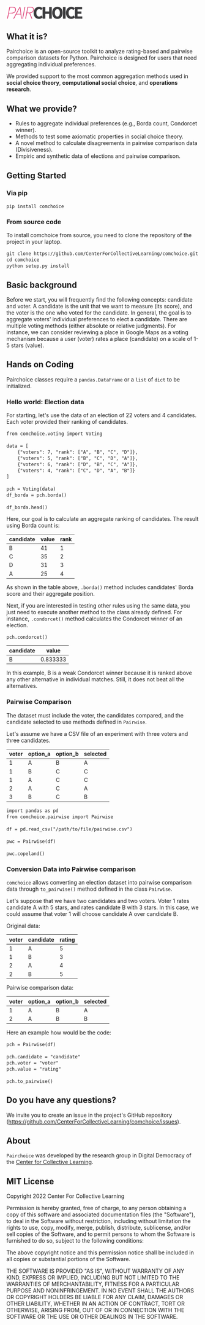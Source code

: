 <img src="https://github.com/CenterForCollectiveLearning/comchoice/raw/master/logo.png" alt="" width="200"/>

## What it is?

Pairchoice is an open-source toolkit to analyze rating-based and pairwise comparison datasets for Python. Pairchoice is designed for users that need aggregating individual preferences.

We provided support to the most common aggregation methods used in **social choice theory**, **computational social choice**, and **operations research**.

## What we provide?

- Rules to aggregate individual preferences (e.g., Borda count, Condorcet winner).
- Methods to test some axiomatic properties in social choice theory.
- A novel method to calculate disagreements in pairwise comparison data (Divisiveness).
- Empiric and synthetic data of elections and pairwise comparison.

## Getting Started

### Via pip

```
pip install comchoice
```

### From source code

To install comchoice from source, you need to clone the repository of the project in your laptop.

```
git clone https://github.com/CenterForCollectiveLearning/comchoice.git
cd comchoice
python setup.py install

```

## Basic background

Before we start, you will frequently find the following concepts: candidate and voter. A candidate is the unit that we want to measure (its score), and the voter is the one who voted for the candidate. In general, the goal is to aggregate voters' individual preferences to elect a candidate. There are multiple voting methods (either absolute or relative judgments). For instance, we can consider reviewing a place in Google Maps as a voting mechanism because a user (voter) rates a place (candidate) on a scale of 1-5 stars (value).

## Hands on Coding

Pairchoice classes require a `pandas.DataFrame` or a `list` of `dict` to be initialized.

### Hello world: Election data

For starting, let's use the data of an election of 22 voters and 4 candidates. Each voter provided their ranking of candidates.

```
from comchoice.voting import Voting

data = [
    {"voters": 7, "rank": ["A", "B", "C", "D"]},
    {"voters": 5, "rank": ["B", "C", "D", "A"]},
    {"voters": 6, "rank": ["D", "B", "C", "A"]},
    {"voters": 4, "rank": ["C", "D", "A", "B"]}
]

pch = Voting(data)
df_borda = pch.borda()

df_borda.head()
```

Here, our goal is to calculate an aggregate ranking of candidates. The result using Borda count is:

| candidate | value | rank |
| --------- | ----- | ---- |
| B         | 41    | 1    |
| C         | 35    | 2    |
| D         | 31    | 3    |
| A         | 25    | 4    |

As shown in the table above, `.borda()` method includes candidates' Borda score and their aggregate position.

Next, if you are interested in testing other rules using the same data, you just need to execute another method to the class already defined. For instance, `.condorcet()` method calculates the Condorcet winner of an election.

```
pch.condorcet()
```

| candidate | value    |
| --------- | -------- |
| B         | 0.833333 |

In this example, B is a weak Condorcet winner because it is ranked above any other alternative in individual matches. Still, it does not beat all the alternatives.

### Pairwise Comparison

The dataset must include the voter, the candidates compared, and the candidate selected to use methods defined in `Pairwise`.

Let's assume we have a CSV file of an experiment with three voters and three candidates.

| voter | option_a | option_b | selected |
| ----- | -------- | -------- | -------- |
| 1     | A        | B        | A        |
| 1     | B        | C        | C        |
| 1     | A        | C        | C        |
| 2     | A        | C        | A        |
| 3     | B        | C        | B        |

```
import pandas as pd
from comchoice.pairwise import Pairwise

df = pd.read_csv("/path/to/file/pairwise.csv")

pwc = Pairwise(df)

pwc.copeland()
```

### Conversion Data into Pairwise comparison

`comchoice` allows converting an election dataset into pairwise comparison data through `to_pairwise()` method defined in the class `Pairwise`.

Let's suppose that we have two candidates and two voters. Voter 1 rates candidate A with 5 stars, and rates candidate B with 3 stars. In this case, we could assume that voter 1 will choose candidate A over candidate B.

Original data:

| voter | candidate | rating |
| ----- | --------- | ------ |
| 1     | A         | 5      |
| 1     | B         | 3      |
| 2     | A         | 4      |
| 2     | B         | 5      |

Pairwise comparison data:

| voter | option_a | option_b | selected |
| ----- | -------- | -------- | -------- |
| 1     | A        | B        | A        |
| 2     | A        | B        | B        |

Here an example how would be the code:

```
pch = Pairwise(df)

pch.candidate = "candidate"
pch.voter = "voter"
pch.value = "rating"

pch.to_pairwise()
```

## Do you have any questions?

We invite you to create an issue in the project's GitHub repository (https://github.com/CenterForCollectiveLearning/comchoice/issues).

## About

`Pairchoice` was developed by the research group in Digital Democracy of the [Center for Collective Learning](https://centerforcollectivelearning.org/).

## MIT License

Copyright 2022 Center For Collective Learning

Permission is hereby granted, free of charge, to any person obtaining a copy of this software and associated documentation files (the "Software"), to deal in the Software without restriction, including without limitation the rights to use, copy, modify, merge, publish, distribute, sublicense, and/or sell copies of the Software, and to permit persons to whom the Software is furnished to do so, subject to the following conditions:

The above copyright notice and this permission notice shall be included in all copies or substantial portions of the Software.

THE SOFTWARE IS PROVIDED "AS IS", WITHOUT WARRANTY OF ANY KIND, EXPRESS OR IMPLIED, INCLUDING BUT NOT LIMITED TO THE WARRANTIES OF MERCHANTABILITY, FITNESS FOR A PARTICULAR PURPOSE AND NONINFRINGEMENT. IN NO EVENT SHALL THE AUTHORS OR COPYRIGHT HOLDERS BE LIABLE FOR ANY CLAIM, DAMAGES OR OTHER LIABILITY, WHETHER IN AN ACTION OF CONTRACT, TORT OR OTHERWISE, ARISING FROM, OUT OF OR IN CONNECTION WITH THE SOFTWARE OR THE USE OR OTHER DEALINGS IN THE SOFTWARE.
